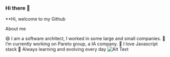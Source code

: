 ### Hi there 👋

**Hi, welcome to my Github

About me

😄 I am a software architect, I worked in some large and small companies.
🔭 I’m currently working on Pareto group, a IA company.
💬 I love Javascript stack
🌱 Always learning and evolving every day
![Alt Text](https://media.giphy.com/media/1KrM2hhDN3dgk/giphy.gif)
